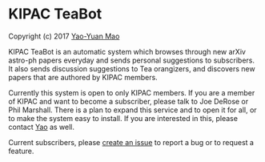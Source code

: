 KIPAC TeaBot
============

Copyright (c) 2017 [Yao-Yuan Mao](https://yymao.github.io)

KIPAC TeaBot is an automatic system which browses through new arXiv astro-ph papers everyday and sends personal suggestions to subscribers. It also sends discussion suggestions to Tea orangizers, and discovers new papers that are authored by KIPAC members.

Currently this system is open to only KIPAC members. If you are a member of KIPAC and want to become a subscriber, please talk to Joe DeRose or Phil Marshall. There is a plan to expand this service and to open it for all, or to make the system easy to install. If you are interested in this, please contact [Yao](mailto:yymao.astro@gmail.com) as well.

Current subscribers, please [create an issue](https://github.com/yymao/kipac-teabot/issues/new) to report a bug or to request a feature.

